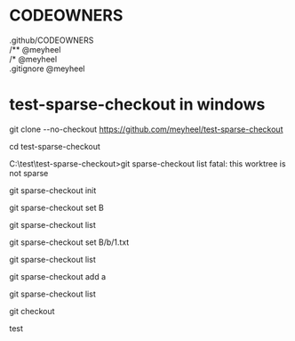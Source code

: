 # CODEOWNERS   
.github/CODEOWNERS  
/** @meyheel  
/* @meyheel  
.gitignore @meyheel  

# test-sparse-checkout in windows

git clone --no-checkout https://github.com/meyheel/test-sparse-checkout

cd test-sparse-checkout

C:\test\test-sparse-checkout>git sparse-checkout list
fatal: this worktree is not sparse

git sparse-checkout init

git sparse-checkout set B

git sparse-checkout list

git sparse-checkout set B/b/1.txt

git sparse-checkout list

git sparse-checkout add a

git sparse-checkout list

git checkout


test
